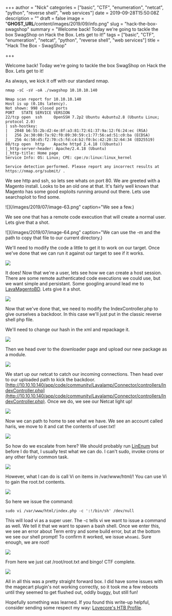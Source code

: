 +++
author = "Nick"
categories = ["basic", "CTF", "enumeration", "netcat", "python", "reverse shell", "web services"]
date = 2019-09-28T15:50:08Z
description = ""
draft = false
image = "__GHOST_URL__/content/images/2019/09/info.png"
slug = "hack-the-box-swagshop"
summary = "Welcome back! Today we're going to tackle the box SwagShop on Hack the Box. Lets get to it!"
tags = ["basic", "CTF", "enumeration", "netcat", "python", "reverse shell", "web services"]
title = "Hack The Box - SwagShop"

+++


Welcome back! Today we're going to tackle the box SwagShop on Hack the Box. Lets get to it!

As always, we kick it off with our standard nmap.

```
nmap -sC -sV -oA ./swagshop 10.10.10.140
```

```
Nmap scan report for 10.10.10.140
Host is up (0.18s latency).
Not shown: 998 closed ports
PORT   STATE SERVICE VERSION
22/tcp open  ssh     OpenSSH 7.2p2 Ubuntu 4ubuntu2.8 (Ubuntu Linux; protocol 2.0)
| ssh-hostkey: 
|   2048 b6:55:2b:d2:4e:8f:a3:81:72:61:37:9a:12:f6:24:ec (RSA)
|   256 2e:30:00:7a:92:f0:89:30:59:c1:77:56:ad:51:c0:ba (ECDSA)
|_  256 4c:50:d5:f2:70:c5:fd:c4:b2:f0:bc:42:20:32:64:34 (ED25519)
80/tcp open  http    Apache httpd 2.4.18 ((Ubuntu))
|_http-server-header: Apache/2.4.18 (Ubuntu)
|_http-title: Home page
Service Info: OS: Linux; CPE: cpe:/o:linux:linux_kernel

Service detection performed. Please report any incorrect results at https://nmap.org/submit/ .
```

We see http and ssh, so lets see whats on port 80. We are greeted with a Magento install. Looks to be an old one at that. It's fairly well known that Magento has some good exploits running around out there. Lets use searchsploit to find some.

![](/images/2019/07/image-63.png" caption="We see a few.)

We see one that has a remote code execution that will create a normal user. Lets give that a shot.

![](/images/2019/07/image-64.png" caption="We can use the -m and the path to copy that file to our current directory.)

We'll need to modify the code a little to get it to work on our target. Once we've done that we can run it against our target to see if it works.

![](/images/2019/07/image-61.png)

It does! Now that we're a  user, lets see how we can create a host session. There are some remote authenticated code executions we could use, but we want simple and persistant. Some googling around lead me to [LavaMagentoBD](https://github.com/lavalamp-/LavaMagentoBD). Lets give it a shot.

![](/images/2019/07/image-57.png)

Now that we've done that, we need to modify the IndexController.php to give ourselves a backdoor. In this case we'll just put in the classic reverse shell php file.

We'll need to change our hash in the xml and repackage it.

![](/images/2019/07/image-58.png)

Then we head over to the downloader page and upload our new package as a module.

![](/images/2019/07/image-62.png)

We start up our netcat to catch our incoming connections. Then head over to our uploaded path to kick the backdoor. [http://10.10.10.140/app/code/community/Lavalamp/Connector/controllers/IndexController.php](http://10.10.10.140/app/code/community/Lavalamp/Connector/controllers/IndexController.php). Once we do, we see our Netcat light up!

![](/images/2019/07/image-65.png)

Now we can path to home to see what we have. We see an account called haris, we move to it and cat the contents of user.txt!

![](/images/2019/07/image-66.png)

So how do we escalate from here? We should probably run [LinEnum](https://github.com/rebootuser/LinEnum) but before I do that, I usually test what we can do. I can't sudo, invoke crons or any other fairly common task.

![](/images/2019/07/image-67.png)

However, what I can do is call Vi on items in /var/www/html/! You can use Vi to gain the root.txt contents.

![](/images/2019/07/image-68.png)

So here we issue the command:
```
sudo vi /var/www/html/index.php -c ':!/bin/sh' /dev/null
```
This will load vi as a super user. The -c tells vi we want to issue a command as well. We tell it that we want to spawn a bash shell. Once we enter this, we see an error about Term entry and some build error, but at the bottom we see our shell prompt! To confirm it worked, we issue ``` whoami ```. Sure enough, we are root!

![](/images/2019/07/image-69.png)

From here we just cat /root/root.txt and bingo! CTF complete.

![](/images/2019/07/image-70.png)

All in all this was a pretty straight forward box. I did have some issues with the magecart plugin's not working correctly, so it took me a few reboots until they seemed to get flushed out, oddly buggy, but still fun!

Hopefully something was learned. If you found this write-up helpful, consider sending some respect my way: [Lovecore's HTB Profile](https://www.hackthebox.eu/home/users/profile/95635).

